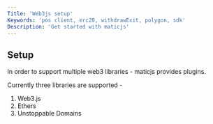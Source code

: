 ```yaml
---
Title: 'Web3js setup'
Keywords: 'pos client, erc20, withdrawExit, polygon, sdk'
Description: 'Get started with maticjs'
---
```


## Setup

In order to support multiple web3 libraries - maticjs provides plugins.

Currently three libraries are supported -

1. Web3.js
2. Ethers
3. Unstoppable Domains
